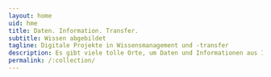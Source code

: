 ```yaml
---
layout: home
uid: hme
title: Daten. Information. Transfer.
subtitle: Wissen abgebildet
tagline: Digitale Projekte in Wissensmanagement und -transfer
description: Es gibt viele tolle Orte, um Daten und Informationen aus Ihrem Wissensbereich zu nutzen und auszutauschen. kmapper erweckt ihr Projekt zum digitalen Leben.
permalink: /:collection/
---
```

